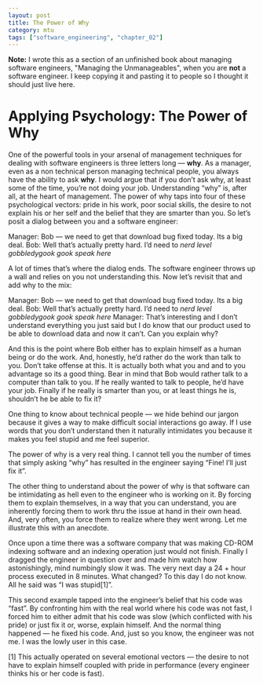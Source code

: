 ```yaml
---
layout: post
title: The Power of Why
category: mtu
tags: ["software_engineering", "chapter_02"]
---
```

**Note:** I wrote this as a section of an unfinished book about managing software engineers, "Managing the Unmanageables", when you are **not** a software engineer.  I keep copying it and pasting it to people so I thought it should just live here.

# Applying Psychology: The Power of Why

One of the powerful tools in your arsenal of management techniques for dealing with software engineers is three letters long — **why**.  As a manager, even as a non technical person managing technical people, you always have the ability to ask **why**.  I would argue that if you don’t ask why, at least some of the time, you’re not doing your job.  Understanding “why” is, after all, at the heart of management.
The power of why taps into four of these psychological vectors: pride in his work, poor social skills, the desire to not explain his or her self and the belief that they are smarter than you.  So let’s posit a dialog between you and a software engineer:

Manager:  Bob — we need to get that download bug fixed today.  Its a big deal.
Bob: Well that’s actually pretty hard.  I’d need to *nerd level gobbledygook gook speak here*

A lot of times that’s where the dialog ends.  The software engineer throws up a wall and relies on you not understanding this.  Now let’s revisit that and add why to the mix:

Manager:  Bob — we need to get that download bug fixed today.  Its a big deal.
Bob: Well that’s actually pretty hard.  I’d need to *nerd level gobbledygook gook speak here*
Manager: That’s interesting and I don’t understand everything you just said but I do know that our product used to be able to download data and now it can’t.  Can you explain why?

And this is the point where Bob either has to explain himself as a human being or do the work.  And, honestly, he’d rather do the work than talk to you.  Don’t take offense at this.  It is actually both what you and and to you advantage so its a good thing.  Bear in mind that Bob would rather talk to a computer than talk to you.  If he really wanted to talk to people, he’d have your job.  Finally if he really is smarter than you, or at least things he is, shouldn’t he be able to fix it?  

One thing to know about technical people — we hide behind our jargon because it gives a way to make difficult social interactions go away.  If I use words that you don’t understand then it naturally intimidates you because it makes you feel stupid and me feel superior.

The power of why is a very real thing.  I cannot tell you the number of times that simply asking “why” has resulted in the engineer saying “Fine!  I’ll just fix it”.  

The other thing to understand about the power of why is that software can be intimidating as hell  even to the engineer who is working on it.  By forcing them to explain themselves, in a way that you can understand, you are inherently forcing them to work thru the issue at hand in their own head.  And, very often, you force them to realize where they went wrong.  Let me illustrate this with an anecdote.
  
Once upon a time there was a software company that was making CD-ROM indexing software and an indexing operation just would not finish.  Finally I dragged the engineer in question over and made him watch how astonishingly, mind numbingly slow it was.  The very next day a 24 + hour process executed in 8 minutes.  What changed?  To this day I do not know.  All he said was “I was stupid[1]”.

This second example tapped into the engineer’s belief that his code was “fast”.  By confronting him with the real world where his code was not fast, I forced him to either admit that his code was slow (which conflicted with his pride) or just fix it or, worse, explain himself.  And the normal thing happened — he fixed his code.  And, just so you know, the engineer was not me.  I was the lowly user in this case.

[1] This actually operated on several emotional vectors — the desire to not have to explain himself coupled with pride in performance (every engineer thinks his or her code is fast).